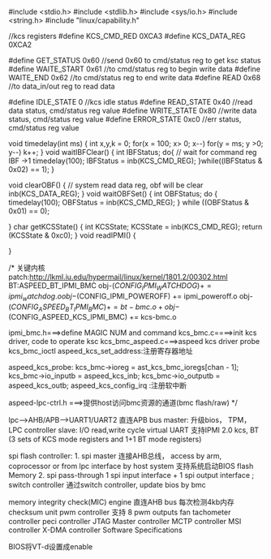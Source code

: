#include <stdio.h>
#include <stdlib.h>
#include <sys/io.h>
#include <string.h>
#include "linux/capability.h"

//kcs registers
#define KCS_CMD_RED 0XCA3
#define KCS_DATA_REG 0XCA2

#define GET_STATUS  0x60 //send 0x60 to cmd/status reg to get ksc status
#define WAITE_START 0x61 //to cmd/status reg to begin write data
#define WAITE_END   0x62 //to cmd/status reg to end write data
#define READ        0x68 //to data_in/out reg to read data

#define IDLE_STATE   0 //kcs idle status
#define READ_STATE  0x40 //read data status, cmd/status reg value
#define WRITE_STATE 0x80 //write data status, cmd/status reg value
#define ERROR_STATE 0xc0 //err status, cmd/status reg value

void timedelay(int ms)
{
    int x,y,k = 0;
    for(x = 100; x> 0; x--)
        for(y = ms; y >0; y--)
            k++;
}
void waitIBFClear()
{
    int IBFStatus;
    do{
        // wait for command reg IBF ->1
        timedelay(100);
        IBFStatus = inb(KCS_CMD_REG); 
    }while((IBFStatus & 0x02) == 1);
}

void clearOBF()
{
    // system read data reg, obf will be clear
    inb(KCS_DATA_REG);
}
void waitOBFSet()
{
    int OBFStatus;
    do
    {
        timedelay(100);
        OBFStatus = inb(KCS_CMD_REG);
    } while ((OBFStatus & 0x01) == 0);
    
}
char getKCSState()
{
    int KCSState;
    KCSState = inb(KCS_CMD_REG);
    return (KCSState & 0xc0);
}
void readIPMI()
{

}

/*
关键内核patch:http://lkml.iu.edu/hypermail/linux/kernel/1801.2/00302.html
BT:ASPEED_BT_IPMI_BMC
obj-$(CONFIG_IPMI_WATCHDOG) += ipmi_watchdog.o
obj-$(CONFIG_IPMI_POWEROFF) += ipmi_poweroff.o
obj-$(CONFIG_ASPEED_BT_IPMI_BMC) += bt-bmc.o
+obj-$(CONFIG_ASPEED_KCS_IPMI_BMC) += kcs-bmc.o

ipmi_bmc.h===>define MAGIC NUM and command
kcs_bmc.c====>init kcs driver, code to operate ksc
kcs_bmc_aspeed.c===>aspeed kcs driver probe
kcs_bmc_ioctl
aspeed_kcs_set_address:注册寄存器地址

aspeed_kcs_probe:
    kcs_bmc->ioreg = ast_kcs_bmc_ioregs[chan - 1];
    kcs_bmc->io_inputb = aspeed_kcs_inb;
    kcs_bmc->io_outputb = aspeed_kcs_outb;
    aspeed_kcs_config_irq :注册软中断

aspeed-lpc-ctrl.h ===>提供host访问bmc资源的通道(bmc flash/raw)
*/


lpc-->AHB/APB-->UART1/UART2
    直连APB bus
        master: 升级bios， TPM，LPC controller
        slave: I/O read,write cycle
    virtual UART
    支持IPMI 2.0 kcs, BT (3 sets of KCS mode registers and 1+1 BT mode registers)


spi flash controller:
    1. spi master
        连接AHB总线， access by arm, coprocessor or from lpc interface by host system
        支持系统启动BIOS flash Memory
    2. spi pass-through
        1 spi input interface + 1 spi output interface ; switch controller
        通过switch controller, update bios by bmc

memory integrity check(MIC) engine
    直连AHB bus
    每次检测4kb内存 checksum unit
pwm controller
    支持 8 pwm outputs
fan tachometer controller
peci controller
JTAG Master controller
MCTP controller
MSI controller
X-DMA controller
Software Specifications




BIOS将VT-d设置成enable